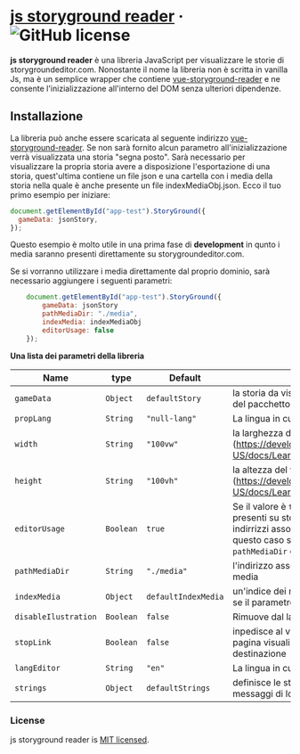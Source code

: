 # [js storyground reader](https://storygroundeditor.com) &middot; ![GitHub license](https://img.shields.io/badge/license-MIT-blue.svg)

**js storyground reader** è una libreria JavaScript per visualizzare le storie di storygroundeditor.com.
Nonostante il nome la libreria non è scritta in vanilla Js, ma è un semplice wrapper che contiene [vue-storyground-reader](https://www.npmjs.com/package/vue-storyground-reader) e ne consente l'inizializzazione all'interno del DOM senza ulteriori dipendenze.

## Installazione

La libreria può anche essere scaricata al seguente indirizzo [vue-storyground-reader](https://storygroundeditor.com/downloads).
Se non sarà fornito alcun parametro all'inizializzazione verrà visualizzata una storia "segna posto". Sarà necessario per visualizzare la propria storia avere a disposizione l'esportazione di una storia, quest'ultima contiene un file json e una cartella con i media della storia nella quale è anche presente un file indexMediaObj.json.
Ecco il tuo primo esempio per iniziare:

```js
document.getElementById("app-test").StoryGround({
  gameData: jsonStory,
});
```

Questo esempio è molto utile in una prima fase di **development** in qunto i media saranno presenti direttamente su storygroundeditor.com.

Se si vorranno utilizzare i media direttamente dal proprio dominio, sarà necessario aggiungere i seguenti parametri:

```js
    document.getElementById("app-test").StoryGround({
        gameData: jsonStory
        pathMediaDir: "./media",
        indexMedia: indexMediaObj
        editorUsage: false
    });
```

**Una lista dei parametri della libreria**

| Name                 | type      | Default             | description                                                                                                                                                                                                                                          |
| -------------------- | --------- | ------------------- | ---------------------------------------------------------------------------------------------------------------------------------------------------------------------------------------------------------------------------------------------------- |
| `gameData`           | `Object`  | `defaultStory`      | la storia da visualizzare che si può trovare all'interno del pacchetto d'esportazione in formato JSON                                                                                                                                                |
| `propLang`           | `String`  | `"null-lang"`       | La lingua in cui deve essere visualizzata la storia                                                                                                                                                                                                  |
| `width`              | `String`  | `"100vw"`           | la larghezza del visualizzatore (https://developer.mozilla.org/en-US/docs/Learn/CSS/Building_blocks/Values_and_units)                                                                                                                                |
| `height`             | `String`  | `"100vh"`           | la altezza del visualizzatore (https://developer.mozilla.org/en-US/docs/Learn/CSS/Building_blocks/Values_and_units)                                                                                                                                  |
| `editorUsage`        | `Boolean` | `true`              | Se il valore è `true` verranno utlizzati alcuni datai presenti su storygroundeditor.com in particolare gli indirrizzi assoluti ai media presenti nella storia, in questo caso sarà necessario valorizzare i parametri: `pathMediaDir` e `indexMedia` |
| `pathMediaDir`       | `String`  | `"./media"`         | l'indirizzo assoluto alla cartella in cui sono presenti i media                                                                                                                                                                                      |
| `indexMedia`         | `Object`  | `defaultIndexMedia` | un'indice dei media presenti nella storia è necessario se il parametro `editorUsage` è `false`                                                                                                                                                       |
| `disableIlustration` | `Boolean` | `false`             | Rimuove dal la possibilità di visualizzare i media                                                                                                                                                                                                   |
| `stopLink`           | `Boolean` | `false`             | inpedisce al visualizzatore di navigare in un'altra pagina visualizzando in un messaggio l'url di destinazione                                                                                                                                       |
| `langEditor`         | `String`  | `"en"`              | La lingua in cui vengono visualizzati i messaggi di log                                                                                                                                                                                              |
| `strings`            | `Object`  | `defaultStrings`    | definisce le stringhe mostrate dal visualizzatore nei messaggi di log                                                                                                                                                                                |

### License

js storyground reader is [MIT licensed](./LICENSE).
